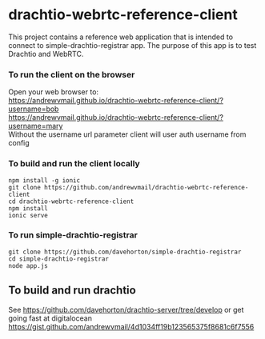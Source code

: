 # drachtio-webrtc-reference-client

This project contains a reference web application that is intended to connect to simple-drachtio-registrar app. 
The purpose of this app is to test Drachtio and WebRTC.

### To run the client on the browser
Open your web browser to:<br>
https://andrewvmail.github.io/drachtio-webrtc-reference-client/?username=bob<br>
https://andrewvmail.github.io/drachtio-webrtc-reference-client/?username=mary<br>
Without the username url parameter client will user auth username from config<br>

### To build and run the client locally
```
npm install -g ionic 
git clone https://github.com/andrewvmail/drachtio-webrtc-reference-client
cd drachtio-webrtc-reference-client
npm install 
ionic serve
```

### To run simple-drachtio-registrar
```
git clone https://github.com/davehorton/simple-drachtio-registrar
cd simple-drachtio-registrar
node app.js
```

## To build and run drachtio
See https://github.com/davehorton/drachtio-server/tree/develop
or get going fast at digitalocean https://gist.github.com/andrewvmail/4d1034ff19b123565375f8681c6f7556
